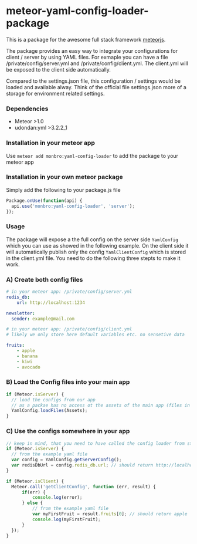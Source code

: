 meteor-yaml-config-loader-package
=================================

This is a package for the awesome full stack framework [meteorjs](https://www.meteor.com/).

The package provides an easy way to integrate your configurations for client / server by using YAML files. For exmaple you can have a file /private/config/server.yml and /private/config/client.yml. The client.yml will be exposed to the client side automatically.

Compared to the settings.json file, this configuration / settings would be loaded and available alway. Think of the official file settings.json more of a storage for environment related settings.

### Dependencies

* Meteor >1.0
* udondan:yml >3.2.2_1

### Installation in your meteor app

Use `meteor add monbro:yaml-config-loader` to add the package to your meteor app

### Installation in your own meteor package

Simply add the following to your package.js file

``` js
Package.onUse(function(api) {
  api.use('monbro:yaml-config-loader', 'server');
});

```

### Usage

The package will expose a the full config on the server side `YamlConfig` which you can use as showed in the following example. On the client side it will automatically publish only the config `YamlClientConfig` which is stored in the client.yml file. You need to do the following three stepts to make it work.

### A) Create both config files

``` yml
# in your meteor app: /private/config/server.yml
redis_db:
    url: http://localhost:1234

newsletter:
  sender: example@mail.com
```

``` yml
# in your meteor app: /private/config/client.yml
# likely we only store here default variables etc. no sensetive data

fruits:
    - apple
    - banana
    - kiwi
    - avocado
```

### B) Load the Config files into your main app

``` js
if (Meteor.isServer) {
  // load the configs from our app
  // as a packae has no access ot the assets of the main app (files in the private folder), we need to pass the `Assets` object
  YamlConfig.loadFiles(Assets);
}
```

### C) Use the configs somewhere in your app

``` js
// keep in mind, that you need to have called the config loader from step A) before using the following code
if (Meteor.isServer) {
  // from the example yaml file
  var config = YamlConfig.getServerConfig();
  var redisDbUrl = config.redis_db.url; // should return http://localhost:1234
}
```

``` js
if (Meteor.isClient) {
  Meteor.call('getClientConfig', function (err, result) {
      if(err) {
          console.log(error);
      } else {
          // from the example yaml file
          var myFirstFruit = result.fruits[0]; // should return apple
          console.log(myFirstFruit);
      }
  });
}
```